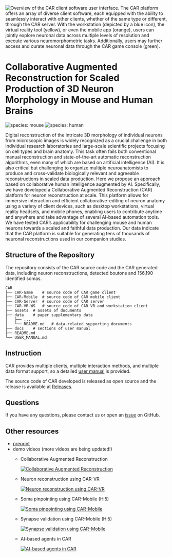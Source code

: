 
![Overview of the CAR client software user interface. The CAR platform offers an array of diverse client software, each equipped with the ability to seamlessly interact with other clients, whether of the same type or different, through the CAR server. With the workstation (depicted by a blue icon), the virtual reality tool (yellow), or even the mobile app (orange), users can jointly explore neuronal data across multiple levels of resolution and execute various neuromorphometric tasks. Additionally, users may further access and curate neuronal data through the CAR game console (green).](./assets/banner.png)

# Collaborative Augmented Reconstruction for Scaled Production of 3D Neuron Morphology in Mouse and Human Brains

![species: mouse](https://img.shields.io/badge/species-mouse-blue.svg)
![species: human](https://img.shields.io/badge/species-human-green.svg)

Digital reconstruction of the intricate 3D morphology of individual neurons from microscopic images is widely recognized as a crucial challenge in both individual research laboratories and large-scale scientific projects focusing on cell types and brain anatomy. This task often fails both conventional manual reconstruction and state-of-the-art automatic reconstruction algorithms, even many of which are based on artificial intelligence (AI). It is also critical but challenging to organize multiple neuroanatomists to produce and cross-validate biologically relevant and agreeable reconstructions in scaled data production. Here we propose an approach based on collaborative human intelligence augmented by AI. Specifically, we have developed a Collaborative Augmented Reconstruction (CAR) platform for neuron reconstruction at scale. This platform allows for immersive interaction and efficient collaborative-editing of neuron anatomy using a variety of client devices, such as desktop workstations, virtual reality headsets, and mobile phones, enabling users to contribute anytime and anywhere and take advantage of several AI-based automation tools. We have tested CAR’s applicability for challenging mouse and human neurons towards a scaled and faithful data production. Our data indicate that the CAR platform is suitable for generating tens of thousands of neuronal reconstructions used in our companion studies.

## Structure of the Repository

The repository consists of the CAR source code and the CAR generated data, including neuron reconstructions, detected boutons and 156,190 identified somas.

```
CAR
├── CAR-Game	# source code of CAR game client
├── CAR-Mobile	# source code of CAR mobile client
├── CAR-Server	# source code of CAR server
├── CAR-VR-WS	# source code of CAR VR and workstation client
├── assets	# assets of documents
├── data	# paper supplementary data
│   ├── ...
│   └── README.md   # data-related supporting documents
├── docs	# sections of user manual
├── README.md
└── USER_MANUAL.md
```

## Instruction

CAR provides multiple clients, multiple interaction methods, and multiple data format support, so a detailed [user manual](./USER_MANUAL.md) is provided.

The source code of CAR developed is released as open source and the release is available at [Releases](https://github.com/neurogeom/CAR/releases).

## Questions

If you have any questions, please contact us or open an [issue](https://github.com/neurogeom/CAR/issues/new) on GitHub.

## Other resources

- [preprint](https://www.researchsquare.com/article/rs-3371435/v1)
- demo videos (more videos are being updated!)
  - Collaborative Augmented Reconstruction
 
    [![Collaborative Augmented Reconstruction](https://img.youtube.com/vi/_r1YsA9fas0/hqdefault.jpg)](https://youtu.be/_r1YsA9fas0)
  - Neuron reconstruction using CAR-VR
    
    [![Neuron reconstruction using CAR-VR](https://img.youtube.com/vi/kSK-HIsErpc/hqdefault.jpg)](https://youtu.be/kSK-HIsErpc)
  - Soma pinpointing using CAR-Mobile (Hi5)
 
    [![Soma pinpointing using CAR-Mobile](https://img.youtube.com/vi/8pA4QXjEviA/hqdefault.jpg)](https://youtu.be/8pA4QXjEviA)
  - Synapse validation using CAR-Mobile (Hi5)

    [![Synapse validation using CAR-Mobile](https://img.youtube.com/vi/DkwmJDUlai8/hqdefault.jpg)](https://youtu.be/DkwmJDUlai8)
  - AI-based agents in CAR
 
    [![AI-based agents in CAR](https://img.youtube.com/vi/xnw794lrpYU/hqdefault.jpg)](https://youtu.be/xnw794lrpYU)


